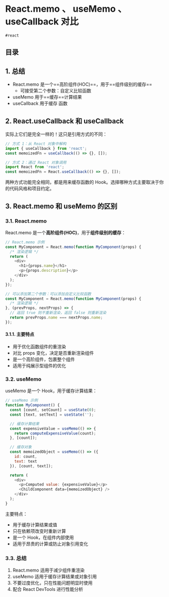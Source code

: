 
# React.memo 、 useMemo 、 useCallback 对比

`#react` 


## 目录
<!-- toc -->
 ## 1. 总结 

- React.memo 是一个==高阶组件(HOC)==，用于==组件级别的缓存==
	- 可接受第二个参数：自定义比较函数
- useMemo 用于==缓存==计算结果
- useCallback 用于缓存 函数

## 2. React.useCallback 和 useCallback

实际上它们是完全一样的！这只是引用方式的不同：

```javascript
// 方式 1：从 React 对象中解构
import { useCallback } from 'react';
const memoizedFn = useCallback(() => {}, []);

// 方式 2：通过 React 对象调用
import React from 'react';
const memoizedFn = React.useCallback(() => {}, []);
```

两种方式功能完全相同，都是用来缓存函数的 Hook。选择哪种方式主要取决于你的代码风格和项目约定。

## 3. React.memo 和 useMemo 的区别

### 3.1. React.memo

React.memo 是一个**高阶组件(HOC)**，用于**组件级别的缓存**：

```javascript hl:12
// React.memo 示例
const MyComponent = React.memo(function MyComponent(props) {
  /* 渲染逻辑 */
  return (
    <div>
      <h1>{props.name}</h1>
      <p>{props.description}</p>
    </div>
  );
});

// 可以添加第二个参数：可以添加自定义比较函数
const MyComponent = React.memo(function MyComponent(props) {
  /* 渲染逻辑 */
}, (prevProps, nextProps) => {
  // 返回 true 则不重新渲染，返回 false 则重新渲染
  return prevProps.name === nextProps.name;
});
```

#### 3.1.1. 主要特点

- 用于优化函数组件的重渲染
- 对比 props 变化，决定是否重新渲染组件
- 是一个高阶组件，包裹整个组件
- 适用于纯展示型组件的优化

### 3.2. useMemo

useMemo 是一个 Hook，用于缓存计算结果：

```javascript
// useMemo 示例
function MyComponent() {
  const [count, setCount] = useState(0);
  const [text, setText] = useState('');

  // 缓存计算结果
  const expensiveValue = useMemo(() => {
    return computeExpensiveValue(count);
  }, [count]);

  // 缓存对象
  const memoizedObject = useMemo(() => ({
    id: count,
    text: text
  }), [count, text]);

  return (
    <div>
      <p>Computed value: {expensiveValue}</p>
      <ChildComponent data={memoizedObject} />
    </div>
  );
}
```

主要特点：

- 用于缓存计算结果或值
- 只在依赖项改变时重新计算
- 是一个 Hook，在组件内部使用
- 适用于昂贵的计算或防止对象引用变化

### 3.3. 总结

1. React.memo 适用于减少组件重渲染
2. useMemo 适用于缓存计算结果或对象引用
3. 不要过度优化，只在性能问题明显时使用
4. 配合 React DevTools 进行性能分析